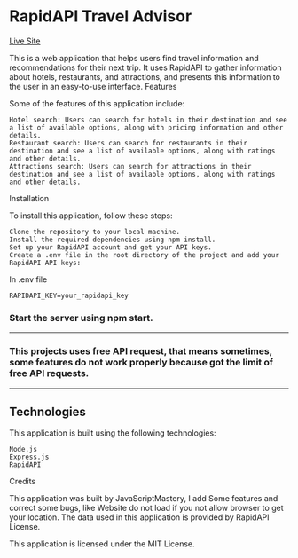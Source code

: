 # RapidAPI Travel Advisor

[Live Site](https://travelapi.davidjovino.com)

This is a web application that helps users find travel information and recommendations for their next trip. It uses RapidAPI to gather information about hotels, restaurants, and attractions, and presents this information to the user in an easy-to-use interface.
Features

Some of the features of this application include:

    Hotel search: Users can search for hotels in their destination and see a list of available options, along with pricing information and other details.
    Restaurant search: Users can search for restaurants in their destination and see a list of available options, along with ratings and other details.
    Attractions search: Users can search for attractions in their destination and see a list of available options, along with ratings and other details.

Installation

To install this application, follow these steps:

    Clone the repository to your local machine.
    Install the required dependencies using npm install.
    Set up your RapidAPI account and get your API keys.
    Create a .env file in the root directory of the project and add your RapidAPI API keys:

In .env file

    RAPIDAPI_KEY=your_rapidapi_key

### Start the server using npm start.

---

### This projects uses free API request, that means sometimes, some features do not work properly because got the limit of free API requests.

---

## Technologies

This application is built using the following technologies:

    Node.js
    Express.js
    RapidAPI

Credits

This application was built by JavaScriptMastery, I add Some features and correct some bugs, like Website do not load if you not allow browser to get your location. The data used in this application is provided by RapidAPI
License.

This application is licensed under the MIT License.
